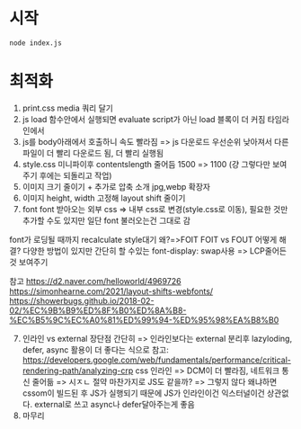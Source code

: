# 시작
`node index.js`
# 최적화
1. print.css media 쿼리 달기
2. js load 함수안에서 실행되면 evaluate script가 아닌 load 블록이 더 커짐 타임라인에서
3. js를 body아래에서 호출하니 속도 빨라짐 => js 다운로드 우선순위 낮아져서 다른 파일이 더 빨리 다운로드 됨, 더 빨리 실행됨
4. style.css 미니파이후 contentslength 줄어듬 1500 => 1100 (걍 그렇다만 보여주기 후에는 되돌리고 작업)
5. 이미지 크기 줄이기 + 추가로 압축 소개 jpg,webp 확장자
6. 이미지 height, width 고정해 layout shift 줄이기
7. font
font 받아오는 외부 css => 내부 css로 변경(style.css로 이동), 필요한 것만 추가할 수도 있지만 일단 font 불러오는건 그대로 감

font가 로딩될 때까지 recalculate style대기 왜?=>FOIT
FOIT vs FOUT
어떻게 해결? 다양한 방법이 있지만 간단히 할 수있는 font-display: swap사용 => LCP줄어든것 보여주기

참고
    https://d2.naver.com/helloworld/4969726
    https://simonhearne.com/2021/layout-shifts-webfonts/
    https://showerbugs.github.io/2018-02-02/%EC%9B%B9%ED%8F%B0%ED%8A%B8-%EC%B5%9C%EC%A0%81%ED%99%94-%ED%95%98%EA%B8%B0

7. 인라인 vs external 장단점 간단히 => 인라인보다는 external 분리후 lazyloding, defer, async 활용이 더 좋다는 식으로
참고: https://developers.google.com/web/fundamentals/performance/critical-rendering-path/analyzing-crp
css 인라인 => DCM이 더 빨라짐, 네트워크 통신 줄어듦 => 시ㅈㄴ 절약
마찬가지로 JS도 같을까? => 그렇지 않다 왜냐하면 cssom이 빌드된 후 JS가 실행되기 때문에 JS가 인라인이건 익스터널이건 상관없다.  external로 쓰고 async나 defer달아주는게 좋음
9. 마무리